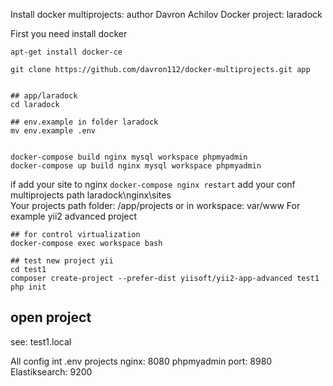 Install docker multiprojects: author Davron Achilov
Docker project: laradock

First you need install docker
```
apt-get install docker-ce

git clone https://github.com/davron112/docker-multiprojects.git app


## app/laradock
cd laradock

## env.example in folder laradock
mv env.example .env


docker-compose build nginx mysql workspace phpmyadmin
docker-compose up build nginx mysql workspace phpmyadmin
```
if add your site to nginx ``` docker-compose nginx restart ```
add your conf multiprojects path laradock\nginx\sites\
Your projects path folder: /app/projects or in workspace: var/www
For example yii2 advanced project

```
## for control virtualization
docker-compose exec workspace bash

## test new project yii
cd test1 
composer create-project --prefer-dist yiisoft/yii2-app-advanced test1
php init
```
## open project

see: test1.local

All config int .env
projects nginx: 8080
phpmyadmin port: 8980
Elastiksearch: 9200
